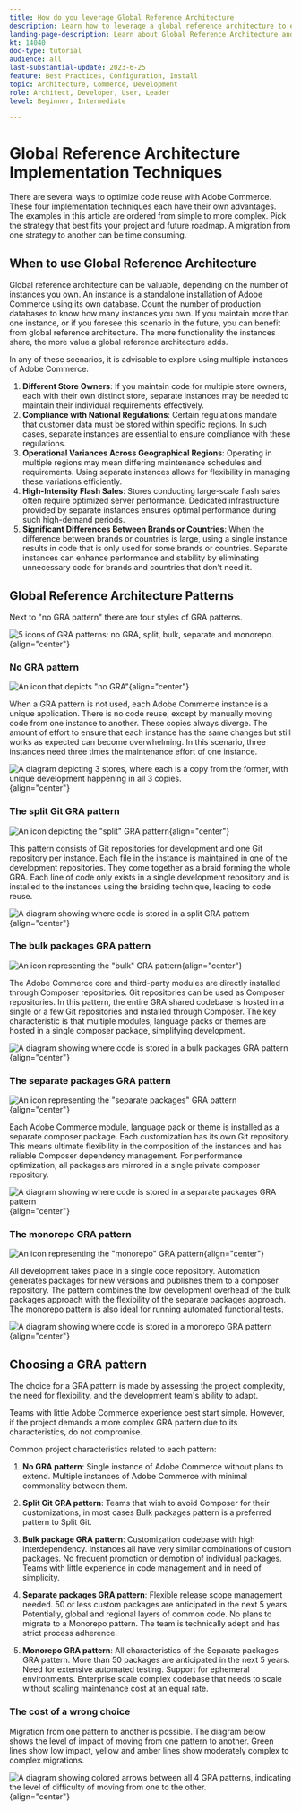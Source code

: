 ```yaml
---
title: How do you leverage Global Reference Architecture
description: Learn how to leverage a global reference architecture to establish a scalable and resilient commerce experience
landing-page-description: Learn about Global Reference Architecture and how it is used with Adobe Commerce
kt: 14040
doc-type: tutorial
audience: all
last-substantial-update: 2023-6-25
feature: Best Practices, Configuration, Install
topic: Architecture, Commerce, Development
role: Architect, Developer, User, Leader
level: Beginner, Intermediate

---
```


# Global Reference Architecture Implementation Techniques

There are several ways to optimize code reuse with Adobe Commerce. These four implementation techniques each have their own advantages. The examples in this article are ordered from simple to more complex. Pick the strategy that best fits your project and future roadmap. A migration from one strategy to another can be time consuming.

## When to use Global Reference Architecture

Global reference architecture can be valuable, depending on the number of instances you own. An instance is a standalone installation of Adobe Commerce using its own database. Count the number of production databases to know how many instances you own. If you maintain more than one instance, or if you foresee this scenario in the future, you can benefit from global reference architecture. The more functionality the instances share, the more value a global reference architecture adds.

In any of these scenarios, it is advisable to explore using multiple instances of Adobe Commerce.

1. **Different Store Owners**: If you maintain code for multiple store owners, each with their own distinct store, separate instances may be needed to maintain their individual requirements effectively.
2. **Compliance with National Regulations**: Certain regulations mandate that customer data must be stored within specific regions. In such cases, separate instances are essential to ensure compliance with these regulations.
3. **Operational Variances Across Geographical Regions**: Operating in multiple regions may mean differing maintenance schedules and requirements. Using separate instances allows for flexibility in managing these variations efficiently.
4. **High-Intensity Flash Sales**: Stores conducting large-scale flash sales often require optimized server performance. Dedicated infrastructure provided by separate instances ensures optimal performance during such high-demand periods.
5. **Significant Differences Between Brands or Countries**: When the difference between brands or countries is large, using a single instance results in code that is only used for some brands or countries. Separate instances can enhance performance and stability by eliminating unnecessary code for brands and countries that don't need it.

## Global Reference Architecture Patterns

Next to "no GRA pattern" there are four styles of GRA patterns.

![5 icons of GRA patterns: no GRA, split, bulk, separate and monorepo.](/help/assets/global-reference-architecture/gra-patterns-horizontal.png){align="center"}

### No GRA pattern

![An icon that depicts "no GRA"](/help/assets/global-reference-architecture/no-gra.png){align="center"}

When a GRA pattern is not used, each Adobe Commerce instance is a unique application. There is no code reuse, except by manually moving code from one instance to another. These copies always diverge. The amount of effort to ensure that each instance has the same changes but still works as expected can become overwhelming. In this scenario, three instances need three times the maintenance effort of one instance.

![A diagram depicting 3 stores, where each is a copy from the former, with unique development happening in all 3 copies.](/help/assets/global-reference-architecture/no-gra-pattern-diagram.png){align="center"}

### The split Git GRA pattern

![An icon depicting the "split" GRA pattern](/help/assets/global-reference-architecture/split-git.png){align="center"}

This pattern consists of Git repositories for development and one Git repository per instance. Each file in the instance is maintained in one of the development repositories. They come together as a braid forming the whole GRA. Each line of code only exists in a single development repository and is installed to the instances using the braiding technique, leading to code reuse.

![A diagram showing where code is stored in a split GRA pattern](/help/assets/global-reference-architecture/split-git-gra-pattern-diagram.png){align="center"}

### The bulk packages GRA pattern

![An icon representing the "bulk" GRA pattern](/help/assets/global-reference-architecture/bulk-packages.png){align="center"}

The Adobe Commerce core and third-party modules are directly installed through Composer repositories. Git repositories can be used as Composer repositories. In this pattern, the entire GRA shared codebase is hosted in a single or a few Git repositories and installed through Composer. The key characteristic is that multiple modules, language packs or themes are hosted in a single composer package, simplifying development.

![A diagram showing where code is stored in a bulk packages GRA pattern](/help/assets/global-reference-architecture/bulk-gra-pattern-diagram.png){align="center"}

### The separate packages GRA pattern

![An icon representing the "separate packages" GRA pattern](/help/assets/global-reference-architecture/separate-packages.png){align="center"}

Each Adobe Commerce module, language pack or theme is installed as a separate composer package. Each customization has its own Git repository. This means ultimate flexibility in the composition of the instances and has reliable Composer dependency management. For performance optimization, all packages are mirrored in a single private composer repository.

![A diagram showing where code is stored in a separate packages GRA pattern](/help/assets/global-reference-architecture/separate-packages-gra-pattern-diagram.png){align="center"}

### The monorepo GRA pattern

![An icon representing the "monorepo" GRA pattern](/help/assets/global-reference-architecture/monorepo.png){align="center"}

All development takes place in a single code repository. Automation generates packages for new versions and publishes them to a composer repository. The pattern combines the low development overhead of the bulk packages approach with the flexibility of the separate packages approach. The monorepo pattern is also ideal for running automated functional tests.

![A diagram showing where code is stored in a monorepo GRA pattern](/help/assets/global-reference-architecture/monorepo-gra-pattern-diagram.png){align="center"}

## Choosing a GRA pattern

The choice for a GRA pattern is made by assessing the project complexity, the need for flexibility, and the development team's ability to adapt.

Teams with little Adobe Commerce experience best start simple. However, if the project demands a more complex GRA pattern due to its characteristics, do not compromise.

Common project characteristics related to each pattern:

1. **No GRA pattern**: Single instance of Adobe Commerce without plans to extend. Multiple instances of Adobe Commerce with minimal commonality between them.

2. **Split Git GRA pattern**: Teams that wish to avoid Composer for their customizations, in most cases Bulk packages pattern is a preferred pattern to Split Git.

3. **Bulk package GRA pattern**: Customization codebase with high interdependency. Instances all have very similar combinations of custom packages. No frequent promotion or demotion of individual packages. Teams with little experience in code management and in need of simplicity.

4. **Separate packages GRA pattern**: Flexible release scope management needed. 50 or less custom packages are anticipated in the next 5 years. Potentially, global and regional layers of common code. No plans to migrate to a Monorepo pattern. The team is technically adept and has strict process adherence.

5. **Monorepo GRA pattern**: All characteristics of the Separate packages GRA pattern. More than 50 packages are anticipated in the next 5 years. Need for extensive automated testing. Support for ephemeral environments. Enterprise scale complex codebase that needs to scale without scaling maintenance cost at an equal rate.

### The cost of a wrong choice

Migration from one pattern to another is possible. The diagram below shows the level of impact of moving from one pattern to another. Green lines show low impact, yellow and amber lines show moderately complex to complex migrations.

![A diagram showing colored arrows between all 4 GRA patterns, indicating the level of difficulty of moving from one to the other.](/help/assets/global-reference-architecture/wrong-choice.png){align="center"}
